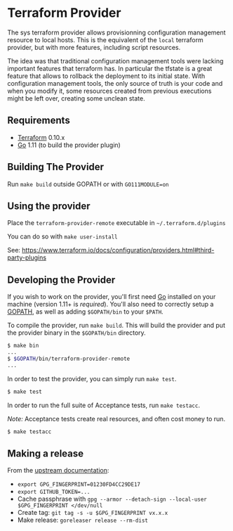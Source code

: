 Terraform Provider
==================

The sys terraform provider allows provisionning configuration management
resource to local hosts. This is the equivalent of the `local` terraform
provider, but with more features, including script resources.

The idea was that traditional configuration management tools were lacking
important features that terraform has. In particular the tfstate is a great
feature that allows to rollback the deployment to its initial state. With
configuration management tools, the only source of truth is your code and when
you modify it, some resources created from previous executions might be left
over, creating some unclean state.


Requirements
------------

-	[Terraform](https://www.terraform.io/downloads.html) 0.10.x
-	[Go](https://golang.org/doc/install) 1.11 (to build the provider plugin)

Building The Provider
---------------------

Run `make build` outside GOPATH or with `GO111MODULE=on`

Using the provider
------------------

Place the `terraform-provider-remote` executable in `~/.terraform.d/plugins`

You can do so with `make user-install`

See: https://www.terraform.io/docs/configuration/providers.html#third-party-plugins

Developing the Provider
-----------------------

If you wish to work on the provider, you'll first need [Go](http://www.golang.org) installed on your machine (version 1.11+ is *required*). You'll also need to correctly setup a [GOPATH](http://golang.org/doc/code.html#GOPATH), as well as adding `$GOPATH/bin` to your `$PATH`.

To compile the provider, run `make build`. This will build the provider and put the provider binary in the `$GOPATH/bin` directory.

```sh
$ make bin
...
$ $GOPATH/bin/terraform-provider-remote
...
```

In order to test the provider, you can simply run `make test`.

```sh
$ make test
```

In order to run the full suite of Acceptance tests, run `make testacc`.

*Note:* Acceptance tests create real resources, and often cost money to run.

```sh
$ make testacc
```

Making a release
----------------

From the [upstream documentation](https://www.terraform.io/docs/registry/providers/publishing.html):

- `export GPG_FINGERPRINT=01230FD4CC29DE17`
- `export GITHUB_TOKEN=...`
- Cache passphrase with `gpg --armor --detach-sign --local-user $GPG_FINGERPRINT </dev/null`
- Create tag: `git tag -s -u $GPG_FINGERPRINT vx.x.x`
- Make release: `goreleaser release --rm-dist`

